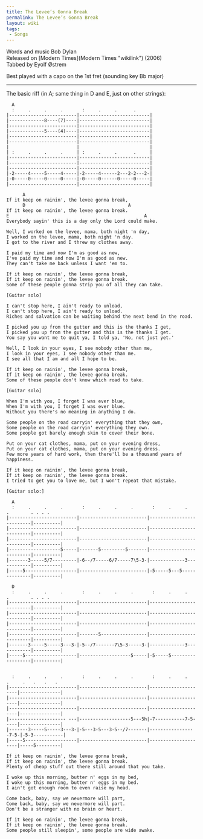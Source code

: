 ```yaml
---
title: The Levee’s Gonna Break
permalink: The Levee’s Gonna Break
layout: wiki
tags:
 - Songs
---
```


Words and music Bob Dylan  
Released on [Modern Times](Modern Times "wikilink") (2006)  
Tabbed by Eyolf Østrem

Best played with a capo on the 1st fret (sounding key Bb major)

* * * * *

The basic riff (in A; same thing in D and E, just on other strings):

      A
      :     .     .     .       :     .     .      .
    |-------------------------|--------------------------|
    |-------------8----(7)----|--------------------------|
    |-------------------------|--------------------------|
    |-------------5----(4)----|--------------------------|
    |-------------------------|--------------------------|
    |-------------------------|--------------------------|
    |                         |                          |
    | :     .     .     .     | :     .     .      .     |
    |-------------------------|--------------------------|
    |-------------------------|--------------------------|
    |-------------------------|--------------------------|
    |-2-----4-----5-----4-----|-2-----4------2---2-2---2-|
    |-0-----0-----0-----0-----|-0-----0------0-----0-----|
    |-------------------------|--------------------------|

          A
    If it keep on rainin', the levee gonna break,
          D                                      A
    If it keep on rainin', the levee gonna break.
    E                                                  A
    Everybody sayin' this is a day only the Lord could make.

    Well, I worked on the levee, mama, both night 'n day,
    I worked on the levee, mama, both night 'n day.
    I got to the river and I threw my clothes away.

    I paid my time and now I'm as good as new,
    I've paid my time and now I'm as good as new.
    They can't take me back unless I want 'em to.

    If it keep on rainin', the levee gonna break,
    If it keep on rainin', the levee gonna break.
    Some of these people gonna strip you of all they can take.

    [Guitar solo]

    I can't stop here, I ain't ready to unload,
    I can't stop here, I ain't ready to unload.
    Riches and salvation can be waiting behind the next bend in the road.

    I picked you up from the gutter and this is the thanks I get,
    I picked you up from the gutter and this is the thanks I get.
    You say you want me to quit ya, I told ya, 'No, not just yet.'

    Well, I look in your eyes, I see nobody other than me,
    I look in your eyes, I see nobody other than me.
    I see all that I am and all I hope to be.

    If it keep on rainin', the levee gonna break,
    If it keep on rainin', the levee gonna break.
    Some of these people don't know which road to take.

    [Guitar solo]

    When I'm with you, I forget I was ever blue,
    When I'm with you, I forget I was ever blue.
    Without you there's no meaning in anything I do.

    Some people on the road carryin' everything that they own,
    Some people on the road carryin' everything they own.
    Some people got barely enough skin to cover their bone.

    Put on your cat clothes, mama, put on your evening dress,
    Put on your cat clothes, mama, put on your evening dress.
    Few more years of hard work, then there'll be a thousand years of happiness.

    If it keep on rainin', the levee gonna break,
    If it keep on rainin', the levee gonna break.
    I tried to get you to love me, but I won't repeat that mistake.

    [Guitar solo:]

      A
      :     .     .     .       :     .     .     .       :     .     .     .        . . . .
    |-------------------------|-------------------------|--------------------------|----------|
    |-------------------------|-------------------------|--------------------------|----------|
    |-------------------------|-------------------------|--------------------------|----------|
    |-------------------5-----|-------5---------5-------|--------------------------|----------|
    |-------3-----5/7---------|-6--/7-----6/7-----7\5-3-|-------------3------------|----------|
    |-----5-------------------|-------------------------|-5-----5---5--------------|----------|

      D
      :     .     .     .       :     .     .     .       :     .     .     .        . . . .
    |-------------------------|-------------------------|--------------------------|----------|
    |-------------------------|-------------------------|--------------------------|----------|
    |-------------------------|-------------------------|--------------------------|----------|
    |-------------------------|-------5-----------------|--------------------------|----------|
    |-------3-----5-----3---3-|-5--/7-------7\5-3-----3-|-------------3------------|----------|
    |-----5-------------------|-------------------5-----|-5-----5------------------|----------|


      :     .     .     .       :     .     .     .       :     .     .   .     .   .   .   .
    |-------------------------|-------------------------|---------------------|---------------|
    |-------------------------|-------------------------|---------------------|---------------|
    |-------------------------|-------------------------|---------------------|---------------|
    |--------------------- ---|-------------------5---5h|-7-----------7-5-----|---------------|
    |-------3-----5-----3---3-|-5---3-5---3-5--/7-------|-----------------7-5-|-5-3-----------|
    |-----5-------------------|-------------------------|---------------------|-----5---------|

    If it keep on rainin', the levee gonna break,
    If it keep on rainin', the levee gonna break.
    Plenty of cheap stuff out there still around that you take.

    I woke up this morning, butter n' eggs in my bed,
    I woke up this morning, butter n' eggs in my bed.
    I ain't got enough room to even raise my head.

    Come back, baby, say we nevermore will part,
    Come back, baby, say we nevermore will part.
    Don't be a stranger with no brain or heart.

    If it keep on rainin', the levee gonna break,
    If it keep on rainin', the levee gonna break.
    Some people still sleepin', some people are wide awake.
